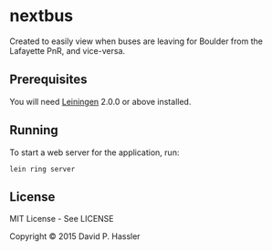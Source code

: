 # nextbus

Created to easily view when buses are leaving for Boulder from the Lafayette PnR, and vice-versa.

## Prerequisites

You will need [Leiningen][] 2.0.0 or above installed.

[leiningen]: https://github.com/technomancy/leiningen

## Running

To start a web server for the application, run:

    lein ring server

## License
MIT License - See LICENSE

Copyright © 2015 David P. Hassler
